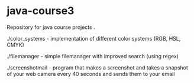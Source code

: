 # java-course3
Repository for java course projects .

./color_systems - implementation of different color systems (RGB, HSL, CMYK)

./filemanager - simple filemanager with improved search (using regex)

./screenshotmail - program that makes a screenshot and takes a snapshot of your 
web camera every 40 seconds and sends them to your email
